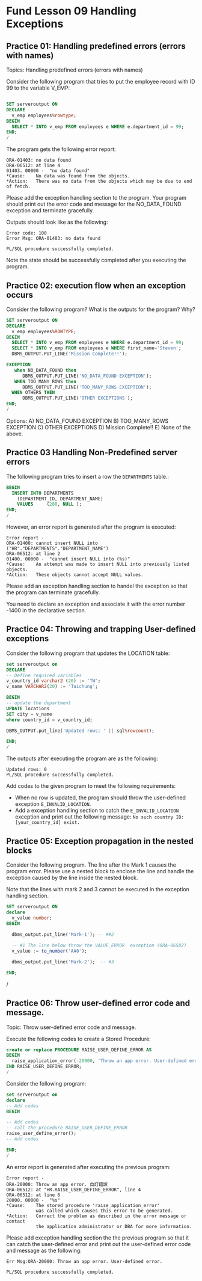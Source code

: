 
# Fund Lesson 09 Handling Exceptions

## Practice 01: Handling predefined errors (errors with names)

Topics: Handling predefined errors (errors with names)

Consider the following program that tries to put the employee record with ID 99 to the variable V_EMP:
```sql

SET serveroutput ON
DECLARE
  v_emp employees%rowtype;
BEGIN
  SELECT * INTO v_emp FROM employees e WHERE e.department_id = 99;
END;
/
```

The program gets the following error report: 
```
ORA-01403: no data found
ORA-06512: at line 4
01403. 00000 -  "no data found"
*Cause:    No data was found from the objects.
*Action:   There was no data from the objects which may be due to end of fetch.
```

Please add the exception handling section to the program. Your program should print out the error code and message for the NO_DATA_FOUND exception and terminate gracefully. 

Outputs should look like as the following:
```
Error code: 100
Error Msg: ORA-01403: no data found

PL/SQL procedure successfully completed.
```
Note the state should be successfully completed after you executing the program. 

<!-- ## Practice 02

Topics: Handling predefined errors (errors with names)

Write the program to get the record of the employee whose first name is `Steven`. 
Save the record to a variable of the record type.

Since there are more than one employees who meet the condition, your program should generate the TOO_MANY_ROWS exception.  

Add an exception handling section to handle it. Print out the error code and the error message for the caught exception.    -->

## Practice 02: execution flow when an exception occurs

Consider the following program? What is the outputs for the program? Why?

```sql
SET serveroutput ON
DECLARE
  v_emp employees%ROWTYPE;
BEGIN
  SELECT * INTO v_emp FROM employees e WHERE e.department_id = 99;
  SELECT * INTO v_emp FROM employees e WHERE first_name='Steven';
  DBMS_OUTPUT.PUT_LINE('Mission Complete!!');

EXCEPTION
   when NO_DATA_FOUND then
      DBMS_OUTPUT.PUT_LINE('NO_DATA_FOUND EXCEPTION');
   WHEN TOO_MANY_ROWS then
      DBMS_OUTPUT.PUT_LINE('TOO_MANY_ROWS EXCEPTION');
  WHEN OTHERS THEN
      DBMS_OUTPUT.PUT_LINE('OTHER EXCEPTIONS');
END;
/
```
Options: 
A) NO_DATA_FOUND EXCEPTION
B) TOO_MANY_ROWS EXCEPTION
C) OTHER EXCEPTIONS
D) Mission Complete!!
E) None of the above. 

## Practice 03 Handling Non-Predefined server errors


The following program tries to insert a row the `DEPARTMENTS` table.:
```sql
BEGIN
  INSERT INTO DEPARTMENTS
    (DEPARTMENT_ID, DEPARTMENT_NAME) 
    VALUES     (280, NULL );
END;
/

```
However, an error report is generated after the program is executed:
```
Error report -
ORA-01400: cannot insert NULL into ("HR"."DEPARTMENTS"."DEPARTMENT_NAME")
ORA-06512: at line 2
01400. 00000 -  "cannot insert NULL into (%s)"
*Cause:    An attempt was made to insert NULL into previously listed objects.
*Action:   These objects cannot accept NULL values.
```
Please add an exception handling section to handel the exception so that the program can terminate gracefully.

You need to declare an exception and associate it with the error number -1400 in the declarative section. 

## Practice 04: Throwing and trapping User-defined exceptions


Consider the following program that updates the LOCATION table:
```sql
set serveroutput on
DECLARE
-- Define required variables
v_country_id varchar2 (20) := 'TW';
v_name VARCHAR2(20) := 'Taichung';

BEGIN
-- update the department
UPDATE locations
SET city = v_name
where country_id = v_country_id;

DBMS_OUTPUT.put_line('Updated rows: ' || sql%rowcount);

END;
/
```

The outputs after executing the program are as the following:
```
Updated rows: 0
PL/SQL procedure successfully completed.
```

Add codes to the given program to meet the following requirements:
- When no row is updated, the program should throw the user-defined exception `E_INVALID_LOCATION`.
- Add a exception handling section to catch the `E_INVALID_LOCATION` exception and print out the following message:
`No such country ID: [your_country_id] exist.`



## Practice 05: Exception propagation in the nested blocks


Consider the following program. The line after the Mark 1 causes the program error. 
Please use a nested block to enclose the line and handle the exception caused by the line inside the nested block. 

Note that the lines with mark 2 and 3 cannot be executed in the exception handling section.  

```sql 
SET serveroutput ON
declare 
  v_value number;
BEGIN
  
  dbms_output.put_line('Mark-1'); -- ##2 

  -- #1 The line below throw the VALUE_ERROR  exception (ORA-06502) 
  v_value := to_number('AA0');  

  dbms_output.put_line('Mark-2');  -- #3

END;
```
/


## Practice 06: Throw user-defined error code and message.  

Topic: Throw user-defined error code and message.  

Execute the following codes to create a Stored Procedure:
```sql
create or replace PROCEDURE RAISE_USER_DEFINE_ERROR AS 
BEGIN
  raise_application_error(-20000, 'Throw an app error. User-defined error.');
END RAISE_USER_DEFINE_ERROR;
/
```

Consider the following program:
```sql
set serveroutput on
declare
-- Add codes 
BEGIN

-- Add codes 
-- call the procedure RAISE_USER_DEFINE_ERROR
raise_user_define_error();
-- Add codes 

END;
/
```

An error report is generated after executing the previous program:
```
Error report -
ORA-20000: Throw an app error. 自訂錯誤
ORA-06512: at "HR.RAISE_USER_DEFINE_ERROR", line 4
ORA-06512: at line 6
20000. 00000 -  "%s"
*Cause:    The stored procedure 'raise_application_error'
           was called which causes this error to be generated.
*Action:   Correct the problem as described in the error message or contact
           the application administrator or DBA for more information.
```

Please add exception handling section the the previous program so that it can catch the user-defined error and print out the user-defined error code and message as the following:
```
Err Msg:ORA-20000: Throw an app error. User-defined error.

PL/SQL procedure successfully completed.
```
